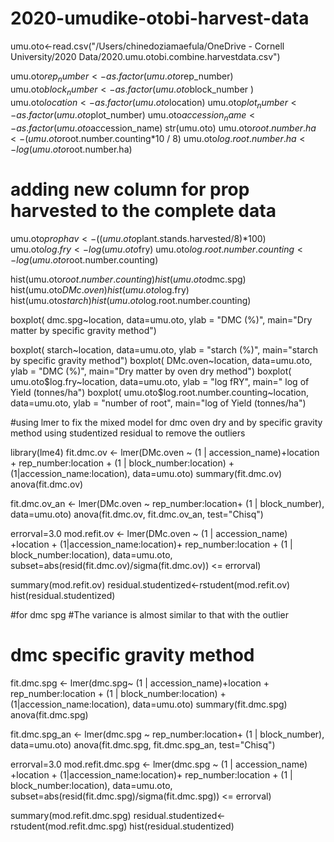 # 2020-umudike-otobi-harvest-data
umu.oto<-read.csv("/Users/chinedoziamaefula/OneDrive - Cornell University/2020 Data/2020.umu.otobi.combine.harvestdata.csv")

umu.oto$rep_number<-as.factor(umu.oto$rep_number)
umu.oto$block_number <-as.factor(umu.oto$block_number )
umu.oto$location<-as.factor(umu.oto$location)
umu.oto$plot_number<-as.factor(umu.oto$plot_number)
umu.oto$accession_name<-as.factor(umu.oto$accession_name)
str(umu.oto)
umu.oto$root.number.ha <- (umu.oto$root.number.counting*10 / 8)
umu.oto$log.root.number.ha <-log(umu.oto$root.number.ha)

# adding new column for prop harvested to the complete data
umu.oto$prophav <- ((umu.oto$plant.stands.harvested/8)*100)
umu.oto$log.fry<-log(umu.oto$fry)
umu.oto$log.root.number.counting<-log(umu.oto$root.number.counting)

hist(umu.oto$root.number.counting)
hist(umu.oto$dmc.spg)
hist(umu.oto$DMc.oven)
hist(umu.oto$log.fry)
hist(umu.oto$starch)
hist(umu.oto$log.root.number.counting)


boxplot( dmc.spg~location, data=umu.oto,  ylab = "DMC (%)", main="Dry matter by specific gravity method")

boxplot( starch~location, data=umu.oto,  ylab = "starch (%)", main="starch by specific gravity method")
boxplot( DMc.oven~location, data=umu.oto, ylab = "DMC (%)", main="Dry matter by oven dry method")
boxplot( umu.oto$log.fry~location, data=umu.oto, ylab = "log fRY", main=" log of Yield (tonnes/ha")
boxplot( umu.oto$log.root.number.counting~location, data=umu.oto, ylab = "number of root", main="log of Yield (tonnes/ha")

#using lmer to fix the mixed model for dmc oven dry and by specific gravity method using studentized residual to remove the outliers

library(lme4)
fit.dmc.ov <- lmer(DMc.oven ~  (1 | accession_name)+location + rep_number:location  + (1 | block_number:location) +  (1|accession_name:location), data=umu.oto)
summary(fit.dmc.ov)
anova(fit.dmc.ov)

fit.dmc.ov_an <- lmer(DMc.oven ~ rep_number:location+ (1 | block_number), data=umu.oto)
anova(fit.dmc.ov, fit.dmc.ov_an, test="Chisq")

errorval=3.0
mod.refit.ov <- lmer(DMc.oven ~ (1 | accession_name) +location + (1|accession_name:location)+ rep_number:location +  (1 | block_number:location), data=umu.oto, subset=abs(resid(fit.dmc.ov)/sigma(fit.dmc.ov)) <= errorval)

summary(mod.refit.ov)
residual.studentized<-rstudent(mod.refit.ov)
hist(residual.studentized)

#for dmc spg
#The variance is almost similar to that with the outlier

# dmc specific gravity method
fit.dmc.spg <- lmer(dmc.spg~  (1 | accession_name)+location + rep_number:location  + (1 | block_number:location) +  (1|accession_name:location), data=umu.oto)
summary(fit.dmc.spg)
anova(fit.dmc.spg)

fit.dmc.spg_an <- lmer(dmc.spg ~ rep_number:location+ (1 | block_number), data=umu.oto)
anova(fit.dmc.spg, fit.dmc.spg_an, test="Chisq")

errorval=3.0
mod.refit.dmc.spg <- lmer(dmc.spg ~ (1 | accession_name) +location + (1|accession_name:location)+ rep_number:location +  (1 | block_number:location), data=umu.oto, subset=abs(resid(fit.dmc.spg)/sigma(fit.dmc.spg)) <= errorval)

summary(mod.refit.dmc.spg)
residual.studentized<-rstudent(mod.refit.dmc.spg)
hist(residual.studentized)

